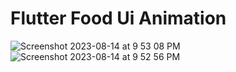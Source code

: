 # Flutter Food Ui Animation


![Screenshot 2023-08-14 at 9 53 08 PM](https://github.com/SwaroopSambhayya/Food-UI-Transition/assets/31922733/203f1684-d6bd-481a-b890-af16c5a5b5e1)
![Screenshot 2023-08-14 at 9 52 56 PM](https://github.com/SwaroopSambhayya/Food-UI-Transition/assets/31922733/6a25d3d1-e462-462f-957a-ab57e5f30959)
